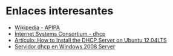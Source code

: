# Enlaces interesantes


* [Wikipedia - APIPA](https://es.wikipedia.org/wiki/Automatic_Private_Internet_Protocol_Addressing)
* [Internet Systems Consortium - dhcp](http://www.isc.org/downloads/dhcp/)
* [Artículo: How to Install the DHCP Server on Ubuntu 12.04LTS](https://rbgeek.wordpress.com/2012/04/29/how-to-install-the-dhcp-server-on-ubuntu-12-04lts/)
* [Servidor dhcp en Windows 2008 Server](https://github.com/josedom24/serviciosgs_doc/raw/master/dhcp/doc/dhcp_win.pdf)
